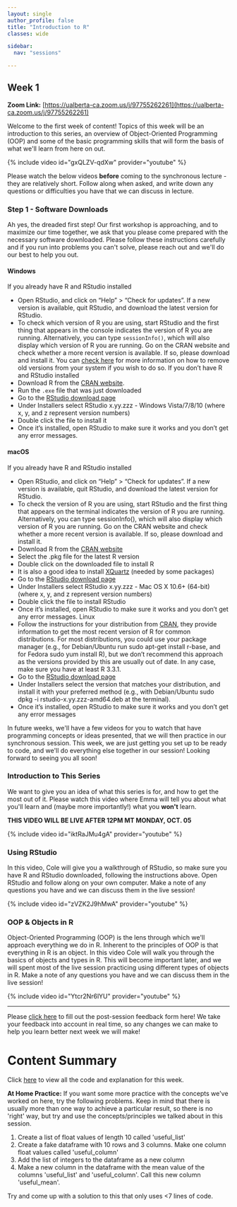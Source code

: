 ```yaml
---
layout: single
author_profile: false
title: "Introduction to R"
classes: wide

sidebar:
  nav: "sessions"

---
```


## Week 1

**Zoom Link:** [https://ualberta-ca.zoom.us/j/97755262261](https://ualberta-ca.zoom.us/j/97755262261)

Welcome to the first week of content! Topics of this week will be an introduction to this series, an overview of Object-Oriented Programming (OOP) and some of the basic programming skills that will form the basis of what we'll learn from here on out.

{% include video id="gxQLZV-qdXw" provider="youtube" %}


Please watch the below videos **before** coming to the synchronous lecture - they are relatively short. Follow along when asked, and write down any questions or difficulties you have that we can discuss in lecture.

### Step 1 - Software Downloads

Ah yes, the dreaded first step! Our first workshop is approaching, and to maximize our time together, we ask that you please come prepared with the necessary software downloaded. Please follow these instructions carefully and if you run into problems you can't solve, please reach out and we'll do our best to help you out.

#### Windows
If you already have R and RStudio installed
* Open RStudio, and click on “Help” > “Check for updates”. If a new version is available, quit RStudio, and download the latest version for RStudio.
* To check which version of R you are using, start RStudio and the first thing that appears in the console indicates the version of R you are running. Alternatively, you can type `sessionInfo()`, which will also display which version of R you are running. Go on the CRAN website and check whether a more recent version is available. If so, please download and install it. You can [check here](https://cran.r-project.org/bin/windows/base/rw-FAQ.html#How-do-I-UNinstall-R_003f) for more information on how to remove old versions from your system if you wish to do so.
If you don’t have R and RStudio installed
* Download R from the [CRAN website](http://cran.r-project.org/bin/windows/base/release.htm).
* Run the `.exe` file that was just downloaded
* Go to the [RStudio download page](https://www.rstudio.com/products/rstudio/download/#download)
* Under Installers select RStudio x.yy.zzz - Windows Vista/7/8/10 (where x, y, and z represent version numbers)
* Double click the file to install it
* Once it’s installed, open RStudio to make sure it works and you don’t get any error messages.
#### macOS
If you already have R and RStudio installed
* Open RStudio, and click on “Help” > “Check for updates”. If a new version is available, quit RStudio, and download the latest version for RStudio.
* To check the version of R you are using, start RStudio and the first thing that appears on the terminal indicates the version of R you are running. Alternatively, you can type sessionInfo(), which will also display which version of R you are running. Go on the CRAN website and check whether a more recent version is available. If so, please download and install it.
* Download R from the [CRAN website](http://cran.r-project.org/bin/macosx/)
* Select the .pkg file for the latest R version
* Double click on the downloaded file to install R
* It is also a good idea to install [XQuartz](https://www.xquartz.org/) (needed by some packages)
* Go to the [RStudio download page](https://www.rstudio.com/products/rstudio/download/#download)
* Under Installers select RStudio x.yy.zzz - Mac OS X 10.6+ (64-bit) (where x, y, and z represent version numbers)
* Double click the file to install RStudio
* Once it’s installed, open RStudio to make sure it works and you don’t get any error messages.
Linux
* Follow the instructions for your distribution from [CRAN](https://cloud.r-project.org/bin/linux), they provide information to get the most recent version of R for common distributions. For most distributions, you could use your package manager (e.g., for Debian/Ubuntu run sudo apt-get install r-base, and for Fedora sudo yum install R), but we don’t recommend this approach as the versions provided by this are usually out of date. In any case, make sure you have at least R 3.3.1.
* Go to the [RStudio download page](https://www.rstudio.com/products/rstudio/download/#download)
* Under Installers select the version that matches your distribution, and install it with your preferred method (e.g., with Debian/Ubuntu sudo dpkg -i rstudio-x.yy.zzz-amd64.deb at the terminal).
* Once it’s installed, open RStudio to make sure it works and you don’t get any error messages

In future weeks, we'll have a few videos for you to watch that have programming concepts or ideas presented, that we will then practice in our synchronous session. This week, we are just getting you set up to be ready to code, and we'll do everything else together in our session! Looking forward to seeing you all soon!

### Introduction to This Series

We want to give you an idea of what this series is for, and how to get the most out of it. Please watch this video where Emma will tell you about what you'll learn and (maybe more importantly!) what you **won't** learn.

**THIS VIDEO WILL BE LIVE AFTER 12PM MT MONDAY, OCT. 05**

{% include video id="iktRaJMu4gA" provider="youtube" %}

### Using RStudio

In this video, Cole will give you a walkthrough of RStudio, so make sure you have R and RStudio downloaded, following the instructions above. Open RStudio and follow along on your own computer. Make a note of any questions you have and we can discuss them in the live session!

{% include video id="zVZK2J9hMwA" provider="youtube" %}

### OOP & Objects in R

Object-Oriented Programming (OOP) is the lens through which we'll approach everything we do in R. Inherent to the principles of OOP is that everything in R is an object. In this video Cole will walk you through the basics of objects and types in R. This will become important later, and we will spent most of the live session practicing using different types of objects in R. Make a note of any questions you have and we can discuss them in the live session!

{% include video id="Ytcr2Nr6lYU" provider="youtube" %}

-----------------------------
Please [click here](https://forms.gle/eu9LVRrNmfToRC2fA) to fill out the post-session feedback form here! We take your feedback into account in real time, so any changes we can make to help you learn better next week we will make!


# Content Summary

Click [here](/sessions/week1_pdf) to view all the code and explanation for this week.

**At Home Practice:** If you want some more practice with the concepts we've worked on here, try the following problems. Keep in mind that there is usually more than one way to achieve a particular result, so there is no 'right' way, but try and use the concepts/principles we talked about in this session.

1. Create a list of float values of length 10 called 'useful_list'
2. Create a fake dataframe with 10 rows and 3 columns. Make one column float values called 'useful_column'
3. Add the list of integers to the dataframe as a new column
4. Make a new column in the dataframe with the mean value of the columns 'useful_list' and 'useful_column'. Call this new column 'useful_mean'.

Try and come up with a solution to this that only uses <7 lines of code.
